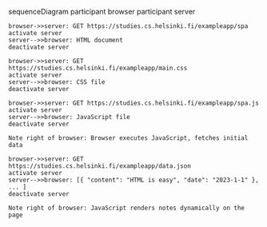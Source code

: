 sequenceDiagram
    participant browser
    participant server

    browser->>server: GET https://studies.cs.helsinki.fi/exampleapp/spa 
    activate server
    server-->>browser: HTML document
    deactivate server

    browser->>server: GET https://studies.cs.helsinki.fi/exampleapp/main.css 
    activate server
    server-->>browser: CSS file
    deactivate server

    browser->>server: GET https://studies.cs.helsinki.fi/exampleapp/spa.js 
    activate server
    server-->>browser: JavaScript file
    deactivate server

    Note right of browser: Browser executes JavaScript, fetches initial data

    browser->>server: GET https://studies.cs.helsinki.fi/exampleapp/data.json 
    activate server
    server-->>browser: [{ "content": "HTML is easy", "date": "2023-1-1" }, ... ]
    deactivate server

    Note right of browser: JavaScript renders notes dynamically on the page